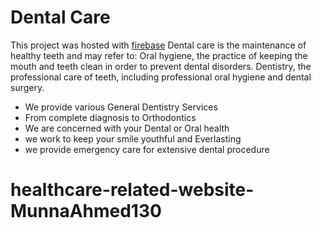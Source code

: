 # Dental Care

This project was hosted with [firebase](https://dental-care-65bd8.web.app)
Dental care is the maintenance of healthy teeth and may refer to: Oral hygiene, the practice of keeping the mouth and teeth clean in order to prevent dental disorders. Dentistry, the professional care of teeth, including professional oral hygiene and dental surgery.

* We provide various General Dentistry Services
* From complete diagnosis to Orthodontics
* We are concerned with your Dental or Oral health
* we work to keep your smile youthful and Everlasting
* we provide emergency care for extensive dental procedure



# healthcare-related-website-MunnaAhmed130


